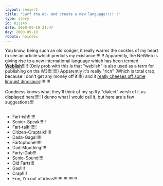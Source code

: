 ```yaml
---
layout: senior2
title: "Surf tha W3- and create a new language!!!!!!"
type: story
id: 811146
date: 2000-09-10 21:47
day: 2000-09-10
robots: noindex
---
```

 You know, being such an old codger, it really warms the cockles of my heart to see an article which predicts my existance!!!!!!! Apparently, the NetWeb is giving rise to a new international language which has been termed <b> <a href="http://www.writetheweb.com/read.php?item=64">Weblish</a></b>!!!!! (Only prob with this is that "weblish" is also used as a term for publishing on tha W3!!!!!!!!) Apparently it's really "rich" (Which is total crap, because I don't get any money off it!!!!) and it <a href="http://www.scotlandonsunday.co.uk/week.cfm?id=SS00025842&amp;d=Week&amp;c=columnists&amp;s=9">really cheeses off some linguist dinosaurs</a>!!!!!!!!<br/><br/>Goodness knows what they'll think of my spiffy "dialect" versh of it as displayed here!!!!! I dunno what I would call it, but here are a few suggestions!!!!<br/><ul><br/><li>Fart-ish!!!!!!<br/><li>Senior-Speak!!!!!<br/><li>Fart-talk!!!!!!<br/><li>Citizen-Craptalk!!!!!<br/><li>Dada-Gaga!!!!!<br/><li>Fartophone!!!!!<br/><li>Dad-Mouthing!!!!<br/><li>Farty-Gab!!!<br/><li>Senio-Sound!!!!<br/><li>Old Farts!!!<br/><li>Gas!!!!<br/><li>Crap!!!!<br/><li>Erm, I'm out of ideas!!!!!!!!!!!!!!!!!!!<br/></li></li></li></li></li></li></li></li></li></li></li></li></li></ul>
